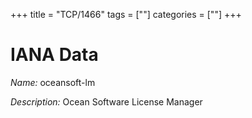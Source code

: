 +++
title = "TCP/1466"
tags = [""]
categories = [""]
+++

# IANA Data

_Name:_ oceansoft-lm

_Description:_ Ocean Software License Manager

